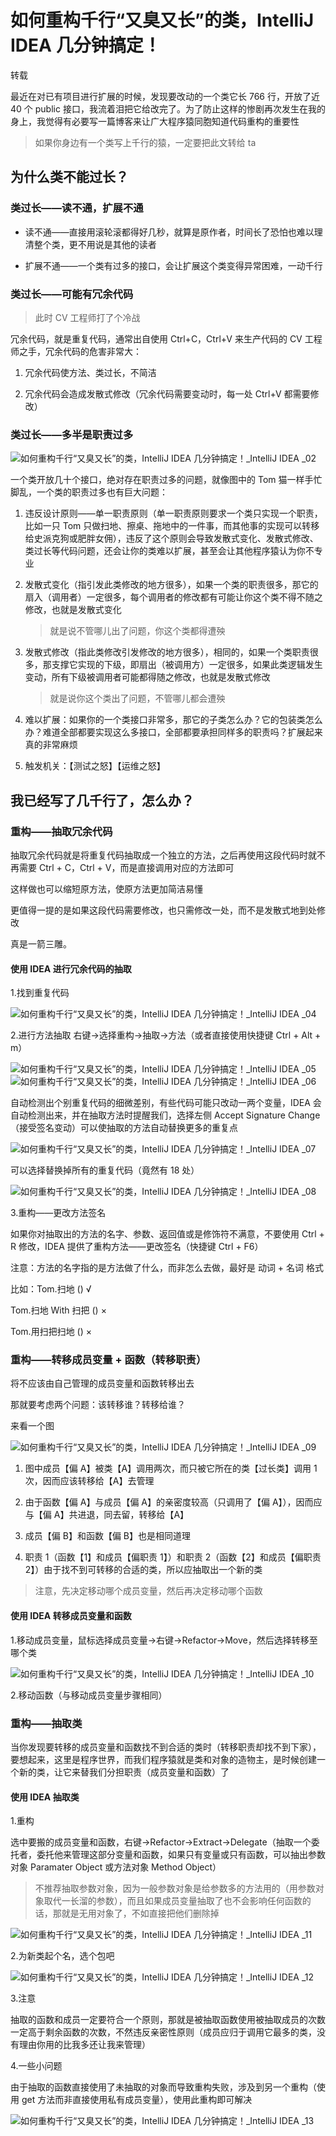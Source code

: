 
# 如何重构千行“又臭又长”的类，IntelliJ IDEA 几分钟搞定！

转载

最近在对已有项目进行扩展的时候，发现要改动的一个类它长 766 行，开放了近 40 个 public 接口，我流着泪把它给改完了。为了防止这样的惨剧再次发生在我的身上，我觉得有必要写一篇博客来让广大程序猿同胞知道代码重构的重要性

> 如果你身边有一个类写上千行的猿，一定要把此文转给 ta

## 为什么类不能过长？




### 类过长——读不通，扩展不通

-   读不通——直接用滚轮滚都得好几秒，就算是原作者，时间长了恐怕也难以理清整个类，更不用说是其他的读者
    
-   扩展不通——一个类有过多的接口，会让扩展这个类变得异常困难，一动千行
    

### 类过长——可能有冗余代码

> 此时 CV 工程师打了个冷战

冗余代码，就是重复代码，通常出自使用 Ctrl+C，Ctrl+V 来生产代码的 CV 工程师之手，冗余代码的危害非常大：

1.  冗余代码使方法、类过长，不简洁
    
2.  冗余代码会造成发散式修改（冗余代码需要变动时，每一处 Ctrl+V 都需要修改）
    

### 类过长——多半是职责过多

![如何重构千行“又臭又长”的类，IntelliJ IDEA 几分钟搞定！_IntelliJ IDEA _02](assets/1703642470-15df9f2827bc32b67ccfc7340c8e1774.png)

一个类开放几十个接口，绝对存在职责过多的问题，就像图中的 Tom 猫一样手忙脚乱，一个类的职责过多也有巨大问题：

1.  违反设计原则——单一职责原则（单一职责原则要求一个类只实现一个职责，比如一只 Tom 只做扫地、擦桌、拖地中的一件事，而其他事的实现可以转移给史派克狗或肥胖女佣），违反了这个原则会导致发散式变化、发散式修改、类过长等代码问题，还会让你的类难以扩展，甚至会让其他程序猿认为你不专业
    
2.  发散式变化（指引发此类修改的地方很多），如果一个类的职责很多，那它的扇入（调用者）一定很多，每个调用者的修改都有可能让你这个类不得不随之修改，也就是发散式变化
    
    > 就是说不管哪儿出了问题，你这个类都得遭殃
    
3.  发散式修改（指此类修改引发修改的地方很多），相同的，如果一个类职责很多，那支撑它实现的下级，即扇出（被调用方）一定很多，如果此类逻辑发生变动，所有下级被调用者可能都得随之修改，也就是发散式修改
    
    > 就是说你这个类出了问题，不管哪儿都会遭殃
    
4.  难以扩展：如果你的一个类接口非常多，那它的子类怎么办？它的包装类怎么办？难道全部都要实现这么多接口，全部都要承担同样多的职责吗？扩展起来真的非常麻烦
    
5.  触发机关：【测试之怒】【运维之怒】
    

## 我已经写了几千行了，怎么办？




### 重构——抽取冗余代码

抽取冗余代码就是将重复代码抽取成一个独立的方法，之后再使用这段代码时就不再需要 Ctrl + C，Ctrl + V，而是直接调用对应的方法即可

这样做也可以缩短原方法，使原方法更加简洁易懂

更值得一提的是如果这段代码需要修改，也只需修改一处，而不是发散式地到处修改

真是一箭三雕。

#### 使用 IDEA 进行冗余代码的抽取

1.找到重复代码

![如何重构千行“又臭又长”的类，IntelliJ IDEA 几分钟搞定！_IntelliJ IDEA _04](assets/1703642470-1c27e6eaec1df86ca55facbbf62c6127.jpeg)

2.进行方法抽取 右键->选择重构->抽取->方法（或者直接使用快捷键 Ctrl + Alt + m）

![如何重构千行“又臭又长”的类，IntelliJ IDEA 几分钟搞定！_IntelliJ IDEA _05](assets/1703642470-3c33bd308ed5ee537f28916290ca6550.jpeg)![如何重构千行“又臭又长”的类，IntelliJ IDEA 几分钟搞定！_IntelliJ IDEA _06](assets/1703642470-c7a90329cd5c882d72592ea097257cc1.jpeg)

自动检测出个别重复代码的细微差别，有些代码可能只改动一两个变量，IDEA 会自动检测出来，并在抽取方法时提醒我们，选择左侧 Accept Signature Change（接受签名变动）可以使抽取的方法自动替换更多的重复点

![如何重构千行“又臭又长”的类，IntelliJ IDEA 几分钟搞定！_IntelliJ IDEA _07](assets/1703642470-94995a2a626ab6e264c2e6ff65303532.jpeg)

可以选择替换掉所有的重复代码（竟然有 18 处）

![如何重构千行“又臭又长”的类，IntelliJ IDEA 几分钟搞定！_IntelliJ IDEA _08](assets/1703642470-ded3d680ea8d924532f5bf13f20264be.jpeg)

3.重构——更改方法签名

如果你对抽取出的方法的名字、参数、返回值或是修饰符不满意，不要使用 Ctrl + R 修改，IDEA 提供了重构方法——更改签名（快捷键 Ctrl + F6）

注意：方法的名字指的是方法做了什么，而非怎么去做，最好是 动词 + 名词 格式

比如：Tom.扫地 () √

Tom.扫地 With 扫把 () ×

Tom.用扫把扫地 () ×

### 重构——转移成员变量 + 函数（转移职责）

将不应该由自己管理的成员变量和函数转移出去

那就要考虑两个问题：该转移谁？转移给谁？

来看一个图

![如何重构千行“又臭又长”的类，IntelliJ IDEA 几分钟搞定！_IntelliJ IDEA _09](assets/1703642470-747411342d6946359a56c6c343024f89.jpeg)

1.  图中成员【偏 A】被类【A】调用两次，而只被它所在的类【过长类】调用 1 次，因而应该转移给【A】去管理
    
2.  由于函数【偏 A】与成员【偏 A】的亲密度较高（只调用了【偏 A】），因而应与【偏 A】共进退，同去留，转移给【A】
    
3.  成员【偏 B】和函数【偏 B】也是相同道理
    
4.  职责 1（函数【1】和成员【偏职责 1】）和职责 2（函数【2】和成员【偏职责 2】）由于找不到可转移的合适的类，所以应抽取出一个新的类
    

> 注意，先决定移动哪个成员变量，然后再决定移动哪个函数

#### 使用 IDEA 转移成员变量和函数

1.移动成员变量，鼠标选择成员变量->右键->Refactor->Move，然后选择转移至哪个类

![如何重构千行“又臭又长”的类，IntelliJ IDEA 几分钟搞定！_IntelliJ IDEA _10](assets/1703642470-003d00b03f25bddf458b525977720242.jpeg)

2.移动函数（与移动成员变量步骤相同）

### 重构——抽取类

当你发现要转移的成员变量和函数找不到合适的类时（转移职责却找不到下家），要想起来，这里是程序世界，而我们程序猿就是类和对象的造物主，是时候创建一个新的类，让它来替我们分担职责（成员变量和函数）了

#### 使用 IDEA 抽取类

1.重构

选中要搬的成员变量和函数，右键->Refactor->Extract->Delegate（抽取一个委托者，委托他来管理这部分变量和函数，如果只有变量或只有函数，可以抽出参数对象 Paramater Object 或方法对象 Method Object）

> 不推荐抽取参数对象，因为一般参数对象是给参数多的方法用的（用参数对象取代一长溜的参数），而且如果成员变量抽取了也不会影响任何函数的话，那就是无用对象了，不如直接把他们删除掉

![如何重构千行“又臭又长”的类，IntelliJ IDEA 几分钟搞定！_IntelliJ IDEA _11](assets/1703642470-9467c32de0335ea5c825be695e202f90.jpeg)

2.为新类起个名，选个包吧

![如何重构千行“又臭又长”的类，IntelliJ IDEA 几分钟搞定！_IntelliJ IDEA _12](assets/1703642470-c2976d8bbf161e1b2f07947068d4185b.jpeg)

3.注意

抽取的函数和成员一定要符合一个原则，那就是被抽取函数使用被抽取成员的次数一定高于剩余函数的次数，不然违反亲密性原则（成员应归于调用它最多的类，没有理由你用的比我多还让我来管理）

4.一些小问题

由于抽取的函数直接使用了未抽取的对象而导致重构失败，涉及到另一个重构（使用 get 方法而非直接使用私有成员变量），使用此重构即可解决

![如何重构千行“又臭又长”的类，IntelliJ IDEA 几分钟搞定！_IntelliJ IDEA _13](assets/1703642470-232dbddbbeccbf3846ca82fe10c3af6c.jpeg)



